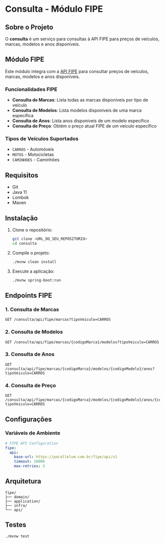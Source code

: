 # Consulta - Módulo FIPE

## Sobre o Projeto

O **consulta** é um serviço para consultas à API FIPE para preços de veículos, marcas, modelos e anos disponíveis.

## Módulo FIPE

Este módulo integra com a [API FIPE](https://deividfortuna.github.io/fipe/) para consultar preços de veículos, marcas, modelos e anos disponíveis.

### Funcionalidades FIPE

- **Consulta de Marcas**: Lista todas as marcas disponíveis por tipo de veículo
- **Consulta de Modelos**: Lista modelos disponíveis de uma marca específica
- **Consulta de Anos**: Lista anos disponíveis de um modelo específico
- **Consulta de Preço**: Obtém o preço atual FIPE de um veículo específico

### Tipos de Veículos Suportados

- `CARROS` - Automóveis
- `MOTOS` - Motocicletas
- `CAMINHOES` - Caminhões

## Requisitos

- Git
- Java 11
- Lombok
- Maven

## Instalação

1. Clone o repositório:
    ```bash
    git clone <URL_DO_SEU_REPOSITORIO>
    cd consulta
    ```

2. Compile o projeto:
    ```bash
    ./mvnw clean install
    ```

3. Execute a aplicação:
    ```bash
    ./mvnw spring-boot:run
    ```

## Endpoints FIPE

### 1. Consulta de Marcas
```
GET /consulta/api/fipe/marcas?tipoVeiculo=CARROS
```

### 2. Consulta de Modelos
```
GET /consulta/api/fipe/marcas/{codigoMarca}/modelos?tipoVeiculo=CARROS
```

### 3. Consulta de Anos
```
GET /consulta/api/fipe/marcas/{codigoMarca}/modelos/{codigoModelo}/anos?tipoVeiculo=CARROS
```

### 4. Consulta de Preço
```
GET /consulta/api/fipe/marcas/{codigoMarca}/modelos/{codigoModelo}/anos/{codigoAno}?tipoVeiculo=CARROS
```

## Configurações

### Variáveis de Ambiente

```yaml
# FIPE API Configuration
fipe:
  api:
    base-url: https://parallelum.com.br/fipe/api/v1
    timeout: 10000
    max-retries: 3
```

## Arquitetura

```
fipe/
├── domain/
├── application/
├── infra/
└── api/
```

## Testes

```bash
./mvnw test
```
